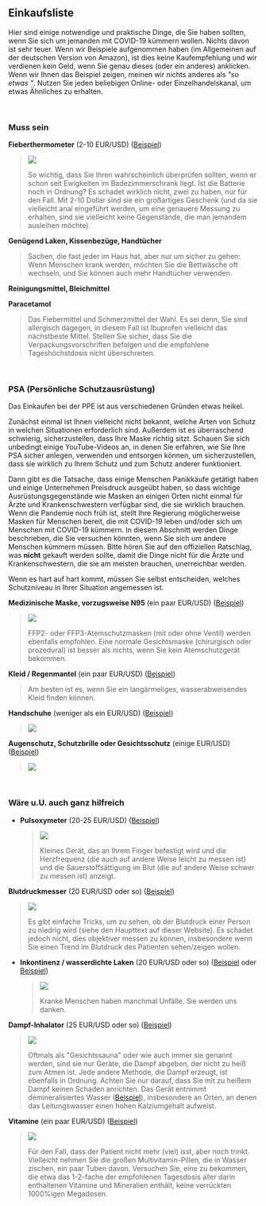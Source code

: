 ## Einkaufsliste

Hier sind einige notwendige und praktische Dinge, die Sie haben sollten, wenn Sie sich um jemanden mit COVID-19 kümmern wollen. Nichts davon ist sehr teuer. Wenn wir Beispiele aufgenommen haben (im Allgemeinen auf der deutschen Version von Amazon), ist dies keine Kaufempfehlung und wir verdienen kein Geld, wenn Sie genau dieses (oder ein anderes) anklicken. Wenn wir Ihnen das Beispiel zeigen, meinen wir nichts anderes als *"so etwas "*. Nutzen Sie jeden beliebigen Online- oder Einzelhandelskanal, um etwas Ähnliches zu erhalten. 

&nbsp;

### Muss sein

**Fieberthermometer** (2-10 EUR/USD) ([Beispiel](https://www.amazon.de/gp/product/B001NYHXYS))

   > ![](/images/thermometer.png)
   >
   > So wichtig, dass Sie Ihren wahrscheinlich überprüfen sollten, wenn er schon seit Ewigkeiten im Badezimmerschrank liegt. Ist die Batterie noch in Ordnung? Es schadet wirklich nicht, zwei zu haben, nur für den Fall. Mit 2-10 Dollar sind sie ein großartiges Geschenk (und da sie vielleicht anal eingeführt werden, um eine genauere Messung zu erhalten, sind sie vielleicht keine Gegenstände, die man jemandem ausleihen möchte).

**Genügend Laken, Kissenbezüge, Handtücher**
   
   > Sachen, die fast jeder im Haus hat, aber nur um sicher zu gehen: Wenn Menschen krank werden, möchten Sie die Bettwäsche oft wechseln, und Sie können auch mehr Handtücher verwenden.
   
**Reinigungsmittel, Bleichmittel**

**Paracetamol**

  > Das Fiebermittel und Schmerzmittel der Wahl. Es sei denn, Sie sind allergisch dagegen, in diesem Fall ist Ibuprofen vielleicht das nächstbeste Mittel. Stellen Sie sicher, dass Sie die Verpackungsvorschriften befolgen und die empfohlene Tageshöchstdosis nicht überschreiten.

&nbsp;

### PSA (Persönliche Schutzausrüstung)

Das Einkaufen bei der PPE ist aus verschiedenen Gründen etwas heikel.

Zunächst einmal ist Ihnen vielleicht nicht bekannt, welche Arten von Schutz in welchen Situationen erforderlich sind. Außerdem ist es überraschend schwierig, sicherzustellen, dass Ihre Maske richtig sitzt. Schauen Sie sich unbedingt einige YouTube-Videos an, in denen Sie erfahren, wie Sie Ihre PSA sicher anlegen, verwenden und entsorgen können, um sicherzustellen, dass sie wirklich zu Ihrem Schutz und zum Schutz anderer funktioniert.

Dann gibt es die Tatsache, dass einige Menschen Panikkäufe getätigt haben und einige Unternehmen Preisdruck ausgeübt haben, so dass wichtige Ausrüstungsgegenstände wie Masken an einigen Orten nicht einmal für Ärzte und Krankenschwestern verfügbar sind, die sie wirklich brauchen. Wenn die Pandemie noch früh ist, stellt Ihre Regierung möglicherweise Masken für Menschen bereit, die mit COVID-19 leben und/oder sich um Menschen mit COVID-19 kümmern. In diesem Abschnitt werden Dinge beschrieben, die Sie versuchen könnten, wenn Sie sich um andere Menschen kümmern müssen. Bitte hören Sie auf den offiziellen Ratschlag, was **nicht** gekauft werden sollte, damit die Dinge nicht für die Ärzte und Krankenschwestern, die sie am meisten brauchen, unerreichbar werden. 

Wenn es hart auf hart kommt, müssen Sie selbst entscheiden, welches Schutzniveau in Ihrer Situation angemessen ist.

**Medizinische Maske, vorzugsweise N95** (ein paar EUR/USD) ([Beispiel](https://www.amazon.de/dp/B085H6Y6HN))
   > ![](/images/mask.png)
   >
   > FFP2- oder FFP3-Atemschutzmasken (mit oder ohne Ventil) werden ebenfalls empfohlen. Eine normale Gesichtsmaske (chirurgisch oder prozedural) ist besser als nichts, wenn Sie kein Atemschutzgerät bekommen.

**Kleid / Regenmantel** (ein paar EUR/USD) ([Beispiel](https://www.amazon.de/dp/B07DFDFFRX))

   > Am besten ist es, wenn Sie ein langärmeliges, wasserabweisendes Kleid finden können. 

**Handschuhe** (weniger als ein EUR/USD) ([Beispiel](https://www.amazon.de/dp/B01LWJ80C7))
   > ![](/images/gloves.png)

**Augenschutz, Schutzbrille oder Gesichtsschutz** (einige EUR/USD) ([Beispiel](https://www.amazon.de/dp/B002THV25Y))
   > ![](/images/glasses.png)
   >

&nbsp;

### Wäre u.U. auch ganz hilfreich

* **Pulsoxymeter** (20-25 EUR/USD) ([Beispiel](https://www.amazon.de/gp/product/B07P3ZS6L3))
   > ![](/images/pulse-oxi.png)
   >
   > Kleines Gerät, das an Ihrem Finger befestigt wird und die Herzfrequenz (die auch auf andere Weise leicht zu messen ist) und die Sauerstoffsättigung im Blut (die auf andere Weise schwer zu messen ist) anzeigt.

**Blutdruckmesser** (20 EUR/USD oder so) ([Beispiel](https://www.amazon.de/gp/product/B07KY867ZH))
   > ![](/Bilder/Blutdruck.png)
   >
   > Es gibt einfache Tricks, um zu sehen, ob der Blutdruck einer Person zu niedrig wird (siehe den Haupttext auf dieser Website). Es schadet jedoch nicht, dies objektiver messen zu können, insbesondere wenn Sie einen Trend im Blutdruck des Patienten sehen/zeigen wollen.

* **Inkontinenz / wasserdichte Laken** (20 EUR/USD oder so) ([Beispiel](https://www.amazon.de/Comfortcare-Inkontinenz-Bettw%C3%A4sche-waschbar-Blau/dp/B07W7CCQVG) oder [Beispiel](https://www.amazon.de/Co-operative-Independent-Living-Bettdeckenbezug-wasserabweisend/dp/B00BJMA8X2))
   > ![](/images/sheet.png)
   >
   > Kranke Menschen haben manchmal Unfälle. Sie werden uns danken.

**Dampf-Inhalator** (25 EUR/USD oder so) ([Beispiel](https://www.amazon.de/gp/product/B07SNQH6CZ))
   > ![](/images/steam.png)
   >
   > Oftmals als "Gesichtssauna" oder wie auch immer sie genannt werden, sind sie nur Geräte, die Dampf abgeben, der nicht zu heiß zum Atmen ist. Jede andere Methode, die Dampf erzeugt, ist ebenfalls in Ordnung. Achten Sie nur darauf, dass Sie mit zu heißem Dampf keinen Schaden anrichten. Das Gerät entnimmt demineralisiertes Wasser ([Beispiel](https://www.amazon.de/gp/product/B07J5Y95MQ)), insbesondere an Orten, an denen das Leitungswasser einen hohen Kalziumgehalt aufweist. 

**Vitamine** (ein paar EUR/USD) ([Beispiel](https://www.amazon.de/dp/B07S63PCZK))
   > ![](/Bilder/Mehrfach-Vitamin.png)
   >
   > Für den Fall, dass der Patient nicht mehr (viel) isst, aber noch trinkt. Vielleicht nehmen Sie die großen Multivitamin-Pillen, die in Wasser zischen, ein paar Tuben davon. Versuchen Sie, eine zu bekommen, die etwa das 1-2-fache der empfohlenen Tagesdosis aller darin enthaltenen Vitamine und Mineralien enthält, keine verrückten 1000%igen Megadosen.
